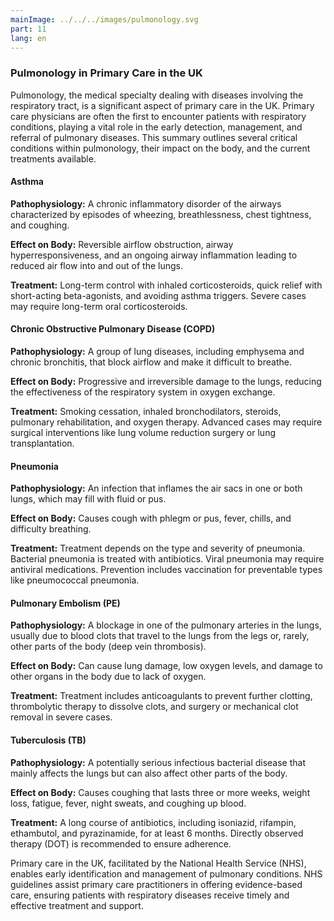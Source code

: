 ```yaml
---
mainImage: ../../../images/pulmonology.svg
part: 11
lang: en
---
```


<div class="intro">

### Pulmonology in Primary Care in the UK

Pulmonology, the medical specialty dealing with diseases involving the respiratory tract, is a significant aspect of primary care in the UK. Primary care physicians are often the first to encounter patients with respiratory conditions, playing a vital role in the early detection, management, and referral of pulmonary diseases. This summary outlines several critical conditions within pulmonology, their impact on the body, and the current treatments available.

#### Asthma

**Pathophysiology:** A chronic inflammatory disorder of the airways characterized by episodes of wheezing, breathlessness, chest tightness, and coughing.

**Effect on Body:** Reversible airflow obstruction, airway hyperresponsiveness, and an ongoing airway inflammation leading to reduced air flow into and out of the lungs.

**Treatment:** Long-term control with inhaled corticosteroids, quick relief with short-acting beta-agonists, and avoiding asthma triggers. Severe cases may require long-term oral corticosteroids.

#### Chronic Obstructive Pulmonary Disease (COPD)

**Pathophysiology:** A group of lung diseases, including emphysema and chronic bronchitis, that block airflow and make it difficult to breathe.

**Effect on Body:** Progressive and irreversible damage to the lungs, reducing the effectiveness of the respiratory system in oxygen exchange.

**Treatment:** Smoking cessation, inhaled bronchodilators, steroids, pulmonary rehabilitation, and oxygen therapy. Advanced cases may require surgical interventions like lung volume reduction surgery or lung transplantation.

#### Pneumonia

**Pathophysiology:** An infection that inflames the air sacs in one or both lungs, which may fill with fluid or pus.

**Effect on Body:** Causes cough with phlegm or pus, fever, chills, and difficulty breathing.

**Treatment:** Treatment depends on the type and severity of pneumonia. Bacterial pneumonia is treated with antibiotics. Viral pneumonia may require antiviral medications. Prevention includes vaccination for preventable types like pneumococcal pneumonia.

#### Pulmonary Embolism (PE)

**Pathophysiology:** A blockage in one of the pulmonary arteries in the lungs, usually due to blood clots that travel to the lungs from the legs or, rarely, other parts of the body (deep vein thrombosis).

**Effect on Body:** Can cause lung damage, low oxygen levels, and damage to other organs in the body due to lack of oxygen.

**Treatment:** Treatment includes anticoagulants to prevent further clotting, thrombolytic therapy to dissolve clots, and surgery or mechanical clot removal in severe cases.

#### Tuberculosis (TB)

**Pathophysiology:** A potentially serious infectious bacterial disease that mainly affects the lungs but can also affect other parts of the body.

**Effect on Body:** Causes coughing that lasts three or more weeks, weight loss, fatigue, fever, night sweats, and coughing up blood.

**Treatment:** A long course of antibiotics, including isoniazid, rifampin, ethambutol, and pyrazinamide, for at least 6 months. Directly observed therapy (DOT) is recommended to ensure adherence.

Primary care in the UK, facilitated by the National Health Service (NHS), enables early identification and management of pulmonary conditions. NHS guidelines assist primary care practitioners in offering evidence-based care, ensuring patients with respiratory diseases receive timely and effective treatment and support.


</div>
